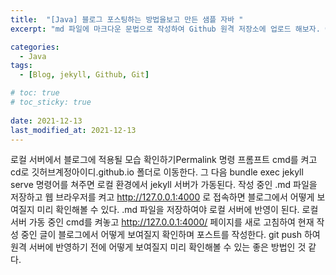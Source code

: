 ```yaml
---
title:  "[Java] 블로그 포스팅하는 방법을보고 만든 샘플 자바 "
excerpt: "md 파일에 마크다운 문법으로 작성하여 Github 원격 저장소에 업로드 해보자. 에디터는 Visual Studio code 사용! 로컬 서버에서 확인도 해보자. "

categories:
  - Java
tags:
  - [Blog, jekyll, Github, Git]

# toc: true
# toc_sticky: true
 
date: 2021-12-13
last_modified_at: 2021-12-13
---
```


로컬 서버에서 블로그에 적용될 모습 확인하기Permalink
명령 프롬프트 cmd를 켜고 cd로 깃허브계정아이디.github.io 폴더로 이동한다. 그 다음 bundle exec jekyll serve 명령어를 쳐주면 로컬 환경에서 jekyll 서버가 가동된다. 작성 중인 .md 파일을 저장하고 웹 브라우저를 켜고 http://127.0.0.1:4000 로 접속하면 블로그에서 어떻게 보여질지 미리 확인해볼 수 있다. .md 파일을 저장하여야 로컬 서버에 반영이 된다. 로컬 서버 가동 중인 cmd를 켜놓고 http://127.0.0.1:4000/ 페이지를 새로 고침하여 현재 작성 중인 글이 블로그에서 어떻게 보여질지 확인하며 포스트를 작성한다. git push 하여 원격 서버에 반영하기 전에 어떻게 보여질지 미리 확인해볼 수 있는 좋은 방법인 것 같다.

